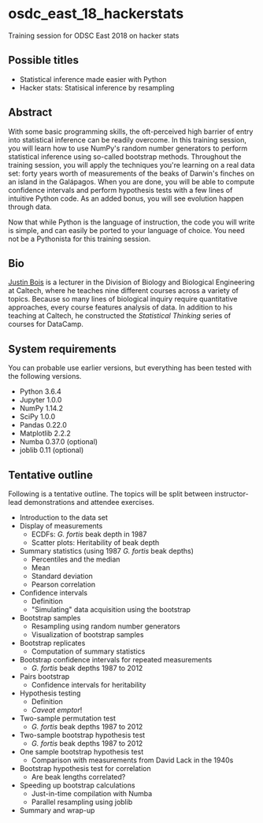 # osdc_east_18_hackerstats
Training session for ODSC East 2018 on hacker stats

## Possible titles
- Statistical inference made easier with Python
- Hacker stats: Statisical inference by resampling

## Abstract
With some basic programming skills, the oft-perceived high barrier of entry into statistical inference can be readily overcome. In this training session, you will learn how to use NumPy's random number generators to perform statistical inference using so-called bootstrap methods. Throughout the training session, you will apply the techniques you're learning on a real data set: forty years worth of measurements of the beaks of Darwin's finches on an island in the Galápagos. When you are done, you will be able to compute confidence intervals and perform hypothesis tests with a few lines of intuitive Python code. As an added bonus, you will see evolution happen through data.

Now that while Python is the language of instruction, the code you will write is simple, and can easily be ported to your language of choice. You need not be a Pythonista for this training session.


## Bio
[Justin Bois](http://bois.caltech.edu/) is a lecturer in the Division of Biology and Biological Engineering at Caltech, where he teaches nine different courses across a variety of topics. Because so many lines of biological inquiry require quantitative approaches, every course features analysis of data. In addition to his teaching at Caltech, he constructed the *Statistical Thinking* series of courses for DataCamp.


## System requirements
You can probable use earlier versions, but everything has been tested with the following versions.
- Python 3.6.4
- Jupyter 1.0.0
- NumPy 1.14.2
- SciPy 1.0.0
- Pandas 0.22.0
- Matplotlib 2.2.2
- Numba 0.37.0 (optional)
- joblib 0.11 (optional)


## Tentative outline
Following is a tentative outline. The topics will be split between instructor-lead demonstrations and attendee exercises.
- Introduction to the data set
- Display of measurements
  - ECDFs: *G. fortis* beak depth in 1987
  - Scatter plots: Heritability of beak depth
- Summary statistics (using 1987 *G. fortis* beak depths)
  - Percentiles and the median
  - Mean
  - Standard deviation
  - Pearson correlation
- Confidence intervals
  - Definition
  - "Simulating" data acquisition using the bootstrap
- Bootstrap samples
  - Resampling using random number generators
  - Visualization of bootstrap samples
- Bootstrap replicates
  - Computation of summary statistics
- Bootstrap confidence intervals for repeated measurements
  - *G. fortis* beak depths 1987 to 2012
- Pairs bootstrap
  - Confidence intervals for heritability
- Hypothesis testing
  - Definition
  - *Caveat emptor*!
- Two-sample permutation test
  - *G. fortis* beak depths 1987 to 2012
- Two-sample bootstrap hypothesis test
  - *G. fortis* beak depths 1987 to 2012
- One sample bootstrap hypothesis test
  - Comparison with measurements from David Lack in the 1940s
- Bootstrap hypothesis test for correlation
  - Are beak lengths correlated?
- Speeding up bootstrap calculations
  - Just-in-time compilation with Numba
  - Parallel resampling using joblib
- Summary and wrap-up
